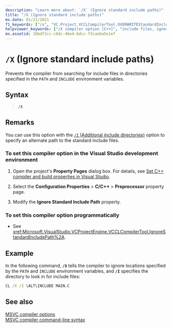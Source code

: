 ```yaml
---
description: "Learn more about: `/X` (Ignore standard include paths)"
title: "/X (Ignore standard include paths)"
ms.date: 01/21/2021
f1_keywords: ["/x", "VC.Project.VCCLCompilerTool.OVERWRITEStandardIncludePath", "VC.Project.VCCLWCECompilerTool.OVERWRITEStandardIncludePath", "VC.Project.VCCLCompilerTool.IgnoreStandardIncludePath"]
helpviewer_keywords: ["/X compiler option [C++]", "include files, ignore standard path", "-X compiler option [C++]", "include directories, ignore standard", "X compiler option", "Ignore Standard Include Paths compiler option"]
ms.assetid: 16bdf2cc-c8dc-46e4-bdcc-f3caeba5e1ef
---
```

# `/X` (Ignore standard include paths)

Prevents the compiler from searching for include files in directories specified in the `PATH` and `INCLUDE` environment variables.

## Syntax

> **`/X`**

## Remarks

You can use this option with the [`/I` (Additional include directories)](i-additional-include-directories.md) option to specify an alternate path to the standard include files.

### To set this compiler option in the Visual Studio development environment

1. Open the project's **Property Pages** dialog box. For details, see [Set C++ compiler and build properties in Visual Studio](../working-with-project-properties.md).

1. Select the **Configuration Properties** > **C/C++** > **Preprocessor** property page.

1. Modify the **Ignore Standard Include Path** property.

### To set this compiler option programmatically

- See <xref:Microsoft.VisualStudio.VCProjectEngine.VCCLCompilerTool.IgnoreStandardIncludePath%2A>.

## Example

In the following command, **`/X`** tells the compiler to ignore locations specified by the `PATH` and `INCLUDE` environment variables, and **`/I`** specifies the directory to look in for include files:

```cmd
CL /X /I \ALT\INCLUDE MAIN.C
```

## See also

[MSVC compiler options](compiler-options.md)<br/>
[MSVC compiler command-line syntax](compiler-command-line-syntax.md)
